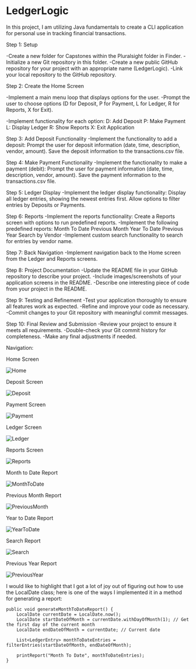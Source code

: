 # LedgerLogic
In this project, I am utilizing Java fundamentals to create a CLI application for personal use in tracking financial transactions. 

Step 1: Setup

-Create a new folder for Capstones within the Pluralsight folder in Finder.
-Initialize a new Git repository in this folder.
-Create a new public GitHub repository for your project with an appropriate name (LedgerLogic).
-Link your local repository to the GitHub repository.

Step 2: Create the Home Screen

-Implement a main menu loop that displays options for the user.
-Prompt the user to choose options (D for Deposit, P for Payment, L for Ledger, R for Reports, X for Exit).

-Implement functionality for each option:
    D: Add Deposit
    P: Make Payment
    L: Display Ledger
    R: Show Reports
    X: Exit Application
    
Step 3: Add Deposit Functionality
-Implement the functionality to add a deposit:
    Prompt the user for deposit information (date, time, description, vendor, amount).
    Save the deposit information to the transactions.csv file.

Step 4: Make Payment Functionality
-Implement the functionality to make a payment (debit):
    Prompt the user for payment information (date, time, description, vendor, amount).
    Save the payment information to the transactions.csv file.
    
Step 5: Ledger Display
-Implement the ledger display functionality:
    Display all ledger entries, showing the newest entries first.
    Allow options to filter entries by Deposits or Payments.
    
Step 6: Reports
-Implement the reports functionality:
    Create a Reports screen with options to run predefined reports.
    -Implement the following predefined reports:
        Month To Date
        Previous Month
        Year To Date
        Previous Year
        Search by Vendor
    -Implement custom search functionality to search for entries by vendor name.
    
Step 7: Back Navigation
-Implement navigation back to the Home screen from the Ledger and Reports screens.

Step 8: Project Documentation
-Update the README file in your GitHub repository to describe your project.
-Include images/screenshots of your application screens in the README.
-Describe one interesting piece of code from your project in the README.

Step 9: Testing and Refinement
-Test your application thoroughly to ensure all features work as expected.
-Refine and improve your code as necessary.
-Commit changes to your Git repository with meaningful commit messages.

Step 10: Final Review and Submission
-Review your project to ensure it meets all requirements.
-Double-check your Git commit history for completeness.
-Make any final adjustments if needed.

Navigation:

Home Screen

![Home](https://github.com/aarho94/LedgerLogic/assets/166449365/7b15c079-29a8-420c-a630-ae750a945314)

Deposit Screen

![Deposit](https://github.com/aarho94/LedgerLogic/assets/166449365/2c78c0fe-7139-444a-9cda-0155f1816c48)

Payment Screen

![Payment](https://github.com/aarho94/LedgerLogic/assets/166449365/26dc1479-b517-4722-bd9c-7fcb4342fc93)

Ledger Screen

![Ledger](https://github.com/aarho94/LedgerLogic/assets/166449365/008aa907-a1b8-42f2-945b-2bb3adee95dd)

Reports Screen

![Reports](https://github.com/aarho94/LedgerLogic/assets/166449365/c721493b-bb49-4a74-8237-c581271530b5)

Month to Date Report

![MonthToDate](https://github.com/aarho94/LedgerLogic/assets/166449365/9869403c-8ef2-474f-8c46-4468ef4c401c)

Previous Month Report

![PreviousMonth](https://github.com/aarho94/LedgerLogic/assets/166449365/22c1dd0b-bdd3-4d62-9d0a-d1d38144396a)

Year to Date Report

![YearToDate](https://github.com/aarho94/LedgerLogic/assets/166449365/616294da-2549-4720-882f-4aff7b354be6)

Search Report

![Search](https://github.com/aarho94/LedgerLogic/assets/166449365/1d2c86b0-2846-4773-85cb-50689701e51e)

Previous Year Report

![PreviousYear](https://github.com/aarho94/LedgerLogic/assets/166449365/ebed7c85-35a0-4f8d-a33d-d56cf3fc013c)


I would like to highlight that I got a lot of joy out of figuring out how to use the LocalDate class; here is one of the ways I implemented it in a method for generating a report: 

    public void generateMonthToDateReport() {
        LocalDate currentDate = LocalDate.now();
        LocalDate startDateOfMonth = currentDate.withDayOfMonth(1); // Get the first day of the current month
        LocalDate endDateOfMonth = currentDate; // Current date

        List<LedgerEntry> monthToDateEntries = filterEntries(startDateOfMonth, endDateOfMonth);

        printReport("Month To Date", monthToDateEntries);
    }


